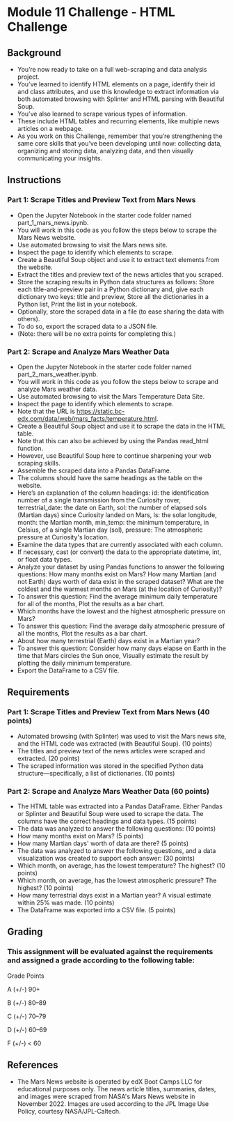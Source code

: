 # Module 11 Challenge - HTML Challenge

## Background
* You’re now ready to take on a full web-scraping and data analysis project.
* You’ve learned to identify HTML elements on a page, identify their id and class attributes, and use this knowledge to extract information via both automated browsing with Splinter and HTML parsing with Beautiful Soup.
* You’ve also learned to scrape various types of information.
* These include HTML tables and recurring elements, like multiple news articles on a webpage.
* As you work on this Challenge, remember that you’re strengthening the same core skills that you’ve been developing until now: collecting data, organizing and storing data, analyzing data, and then visually communicating your insights.

## Instructions
### Part 1: Scrape Titles and Preview Text from Mars News
* Open the Jupyter Notebook in the starter code folder named part_1_mars_news.ipynb.
* You will work in this code as you follow the steps below to scrape the Mars News website.
* Use automated browsing to visit the Mars news site.
* Inspect the page to identify which elements to scrape.
* Create a Beautiful Soup object and use it to extract text elements from the website.
* Extract the titles and preview text of the news articles that you scraped.
* Store the scraping results in Python data structures as follows: Store each title-and-preview pair in a Python dictionary and, give each dictionary two keys: title and preview, Store all the dictionaries in a Python list, Print the list in your notebook.
* Optionally, store the scraped data in a file (to ease sharing the data with others).
* To do so, export the scraped data to a JSON file.
* (Note: there will be no extra points for completing this.)

### Part 2: Scrape and Analyze Mars Weather Data
* Open the Jupyter Notebook in the starter code folder named part_2_mars_weather.ipynb.
* You will work in this code as you follow the steps below to scrape and analyze Mars weather data.
* Use automated browsing to visit the Mars Temperature Data Site.
* Inspect the page to identify which elements to scrape.
* Note that the URL is https://static.bc-edx.com/data/web/mars_facts/temperature.html.
* Create a Beautiful Soup object and use it to scrape the data in the HTML table.
* Note that this can also be achieved by using the Pandas read_html function.
* However, use Beautiful Soup here to continue sharpening your web scraping skills.
* Assemble the scraped data into a Pandas DataFrame.
* The columns should have the same headings as the table on the website.
* Here’s an explanation of the column headings: id: the identification number of a single transmission from the Curiosity rover, terrestrial_date: the date on Earth, sol: the number of elapsed sols (Martian days) since Curiosity landed on Mars, ls: the solar longitude, month: the Martian month, min_temp: the minimum temperature, in Celsius, of a single Martian day (sol), pressure: The atmospheric pressure at Curiosity's location.
* Examine the data types that are currently associated with each column.
* If necessary, cast (or convert) the data to the appropriate datetime, int, or float data types.
* Analyze your dataset by using Pandas functions to answer the following questions: How many months exist on Mars? How many Martian (and not Earth) days worth of data exist in the scraped dataset? What are the coldest and the warmest months on Mars (at the location of Curiosity)?
* To answer this question: Find the average minimum daily temperature for all of the months, Plot the results as a bar chart.
* Which months have the lowest and the highest atmospheric pressure on Mars?
* To answer this question: Find the average daily atmospheric pressure of all the months, Plot the results as a bar chart.
* About how many terrestrial (Earth) days exist in a Martian year?
* To answer this question: Consider how many days elapse on Earth in the time that Mars circles the Sun once, Visually estimate the result by plotting the daily minimum temperature.
* Export the DataFrame to a CSV file.

## Requirements

### Part 1: Scrape Titles and Preview Text from Mars News (40 points)
* Automated browsing (with Splinter) was used to visit the Mars news site, and the HTML code was extracted (with Beautiful Soup). (10 points)
* The titles and preview text of the news articles were scraped and extracted. (20 points)
* The scraped information was stored in the specified Python data structure—specifically, a list of dictionaries. (10 points)

### Part 2: Scrape and Analyze Mars Weather Data (60 points)
* The HTML table was extracted into a Pandas DataFrame. Either Pandas or Splinter and Beautiful Soup were used to scrape the data. The columns have the correct headings and data types. (15 points)
* The data was analyzed to answer the following questions: (10 points)
* How many months exist on Mars? (5 points)
* How many Martian days' worth of data are there? (5 points)
* The data was analyzed to answer the following questions, and a data visualization was created to support each answer: (30 points)
* Which month, on average, has the lowest temperature? The highest? (10 points)
* Which month, on average, has the lowest atmospheric pressure? The highest? (10 points)
* How many terrestrial days exist in a Martian year? A visual estimate within 25% was made. (10 points)
* The DataFrame was exported into a CSV file. (5 points)

## Grading

### This assignment will be evaluated against the requirements and assigned a grade according to the following table:

Grade Points

A (+/-)	90+

B (+/-)	80–89

C (+/-)	70–79

D (+/-)	60–69

F (+/-)	< 60

## References
* The Mars News website is operated by edX Boot Camps LLC for educational purposes only. The news article titles, summaries, dates, and images were scraped from NASA's Mars News website in November 2022. Images are used according to the JPL Image Use Policy, courtesy NASA/JPL-Caltech.
